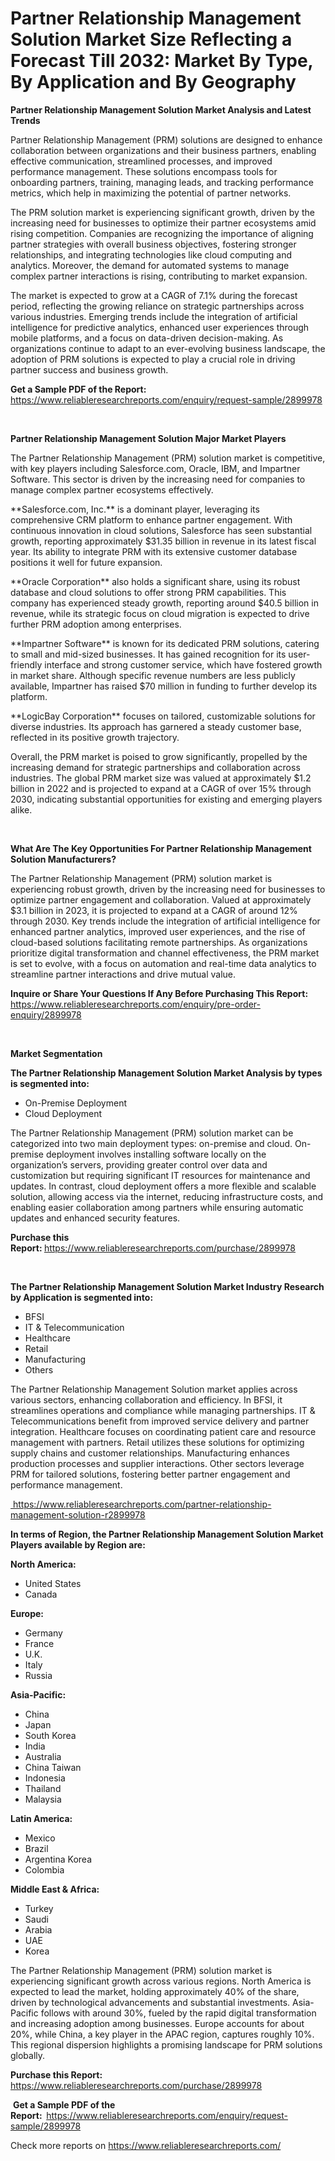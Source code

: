 <p><h1>Partner Relationship Management Solution Market Size Reflecting a Forecast Till 2032: Market By Type, By Application and By Geography</h1></p><p><strong>Partner Relationship Management Solution Market Analysis and Latest Trends</strong></p>
<p><p>Partner Relationship Management (PRM) solutions are designed to enhance collaboration between organizations and their business partners, enabling effective communication, streamlined processes, and improved performance management. These solutions encompass tools for onboarding partners, training, managing leads, and tracking performance metrics, which help in maximizing the potential of partner networks.</p><p>The PRM solution market is experiencing significant growth, driven by the increasing need for businesses to optimize their partner ecosystems amid rising competition. Companies are recognizing the importance of aligning partner strategies with overall business objectives, fostering stronger relationships, and integrating technologies like cloud computing and analytics. Moreover, the demand for automated systems to manage complex partner interactions is rising, contributing to market expansion.</p><p>The market is expected to grow at a CAGR of 7.1% during the forecast period, reflecting the growing reliance on strategic partnerships across various industries. Emerging trends include the integration of artificial intelligence for predictive analytics, enhanced user experiences through mobile platforms, and a focus on data-driven decision-making. As organizations continue to adapt to an ever-evolving business landscape, the adoption of PRM solutions is expected to play a crucial role in driving partner success and business growth.</p></p>
<p><strong>Get a Sample PDF of the Report:&nbsp;</strong> <a href="https://www.reliableresearchreports.com/enquiry/request-sample/2899978?utm_campaign=3315&utm_medium=2&utm_source=Github&utm_content=ia&utm_term=16032025&utm_id=partner-relationship-management-solution">https://www.reliableresearchreports.com/enquiry/request-sample/2899978</a></p>
<p>&nbsp;</p>
<p><strong>Partner Relationship Management Solution Major Market Players</strong></p>
<p><p>The Partner Relationship Management (PRM) solution market is competitive, with key players including Salesforce.com, Oracle, IBM, and Impartner Software. This sector is driven by the increasing need for companies to manage complex partner ecosystems effectively.</p><p>**Salesforce.com, Inc.** is a dominant player, leveraging its comprehensive CRM platform to enhance partner engagement. With continuous innovation in cloud solutions, Salesforce has seen substantial growth, reporting approximately $31.35 billion in revenue in its latest fiscal year. Its ability to integrate PRM with its extensive customer database positions it well for future expansion.</p><p>**Oracle Corporation** also holds a significant share, using its robust database and cloud solutions to offer strong PRM capabilities. This company has experienced steady growth, reporting around $40.5 billion in revenue, while its strategic focus on cloud migration is expected to drive further PRM adoption among enterprises.</p><p>**Impartner Software** is known for its dedicated PRM solutions, catering to small and mid-sized businesses. It has gained recognition for its user-friendly interface and strong customer service, which have fostered growth in market share. Although specific revenue numbers are less publicly available, Impartner has raised $70 million in funding to further develop its platform.</p><p>**LogicBay Corporation** focuses on tailored, customizable solutions for diverse industries. Its approach has garnered a steady customer base, reflected in its positive growth trajectory.</p><p>Overall, the PRM market is poised to grow significantly, propelled by the increasing demand for strategic partnerships and collaboration across industries. The global PRM market size was valued at approximately $1.2 billion in 2022 and is projected to expand at a CAGR of over 15% through 2030, indicating substantial opportunities for existing and emerging players alike.</p></p>
<p>&nbsp;</p>
<p><strong>What Are The Key Opportunities For Partner Relationship Management Solution Manufacturers?</strong></p>
<p><p>The Partner Relationship Management (PRM) solution market is experiencing robust growth, driven by the increasing need for businesses to optimize partner engagement and collaboration. Valued at approximately $3.1 billion in 2023, it is projected to expand at a CAGR of around 12% through 2030. Key trends include the integration of artificial intelligence for enhanced partner analytics, improved user experiences, and the rise of cloud-based solutions facilitating remote partnerships. As organizations prioritize digital transformation and channel effectiveness, the PRM market is set to evolve, with a focus on automation and real-time data analytics to streamline partner interactions and drive mutual value.</p></p>
<p><strong>Inquire or Share Your Questions If Any Before Purchasing This Report:</strong> <a href="https://www.reliableresearchreports.com/enquiry/pre-order-enquiry/2899978?utm_campaign=3315&utm_medium=2&utm_source=Github&utm_content=ia&utm_term=16032025&utm_id=partner-relationship-management-solution">https://www.reliableresearchreports.com/enquiry/pre-order-enquiry/2899978</a></p>
<p>&nbsp;</p>
<p><strong>Market Segmentation</strong></p>
<p><strong>The Partner Relationship Management Solution Market Analysis by types is segmented into:</strong></p>
<p><ul><li>On-Premise Deployment</li><li>Cloud Deployment</li></ul></p>
<p><p>The Partner Relationship Management (PRM) solution market can be categorized into two main deployment types: on-premise and cloud. On-premise deployment involves installing software locally on the organization’s servers, providing greater control over data and customization but requiring significant IT resources for maintenance and updates. In contrast, cloud deployment offers a more flexible and scalable solution, allowing access via the internet, reducing infrastructure costs, and enabling easier collaboration among partners while ensuring automatic updates and enhanced security features.</p></p>
<p><strong>Purchase this Report:&nbsp;</strong><a href="https://www.reliableresearchreports.com/purchase/2899978?utm_campaign=3315&utm_medium=2&utm_source=Github&utm_content=ia&utm_term=16032025&utm_id=partner-relationship-management-solution">https://www.reliableresearchreports.com/purchase/2899978</a></p>
<p>&nbsp;</p>
<p><strong>The Partner Relationship Management Solution Market Industry Research by Application is segmented into:</strong></p>
<p><ul><li>BFSI</li><li>IT & Telecommunication</li><li>Healthcare</li><li>Retail</li><li>Manufacturing</li><li>Others</li></ul></p>
<p><p>The Partner Relationship Management Solution market applies across various sectors, enhancing collaboration and efficiency. In BFSI, it streamlines operations and compliance while managing partnerships. IT & Telecommunications benefit from improved service delivery and partner integration. Healthcare focuses on coordinating patient care and resource management with partners. Retail utilizes these solutions for optimizing supply chains and customer relationships. Manufacturing enhances production processes and supplier interactions. Other sectors leverage PRM for tailored solutions, fostering better partner engagement and performance management.</p></p>
<p><a href="https://www.reliableresearchreports.com/partner-relationship-management-solution-r2899978?utm_campaign=3315&utm_medium=2&utm_source=Github&utm_content=ia&utm_term=16032025&utm_id=partner-relationship-management-solution">&nbsp;https://www.reliableresearchreports.com/partner-relationship-management-solution-r2899978</a></p>
<p><strong>In terms of Region, the Partner Relationship Management Solution Market Players available by Region are:</strong></p>
<p>
    <p> <strong> North America: </strong>
        <ul>
            <li>United States</li>
            <li>Canada</li>
        </ul>
        </p> 
    <p> <strong> Europe: </strong>
        <ul>
            <li>Germany</li>
            <li>France</li>
            <li>U.K.</li>
            <li>Italy</li>
            <li>Russia</li>
        </ul>
        </p> 
    <p> <strong> Asia-Pacific: </strong>
        <ul>
            <li>China</li>
            <li>Japan</li>
            <li>South Korea</li>
            <li>India</li>
            <li>Australia</li>
            <li>China Taiwan</li>
            <li>Indonesia</li>
            <li>Thailand</li>
            <li>Malaysia</li>
        </ul>
        </p> 
    <p> <strong> Latin America: </strong>
        <ul>
            <li>Mexico</li>
            <li>Brazil</li>
            <li>Argentina Korea</li>
            <li>Colombia</li>
        </ul>
        </p> 
    <p> <strong> Middle East & Africa: </strong>
        <ul>
            <li>Turkey</li>
            <li>Saudi</li>
            <li>Arabia</li>
            <li>UAE</li>
            <li>Korea</li>
        </ul>
    </p>
    </p>
<p><p>The Partner Relationship Management (PRM) solution market is experiencing significant growth across various regions. North America is expected to lead the market, holding approximately 40% of the share, driven by technological advancements and substantial investments. Asia-Pacific follows with around 30%, fueled by the rapid digital transformation and increasing adoption among businesses. Europe accounts for about 20%, while China, a key player in the APAC region, captures roughly 10%. This regional dispersion highlights a promising landscape for PRM solutions globally.</p></p>
<p><strong>Purchase this Report: </strong><a href="https://www.reliableresearchreports.com/purchase/2899978?utm_campaign=3315&utm_medium=2&utm_source=Github&utm_content=ia&utm_term=16032025&utm_id=partner-relationship-management-solution">https://www.reliableresearchreports.com/purchase/2899978</a></p>
<p>&nbsp;<strong>Get a Sample PDF of the Report:&nbsp;&nbsp;</strong><a href="https://www.reliableresearchreports.com/enquiry/request-sample/2899978?utm_campaign=3315&utm_medium=2&utm_source=Github&utm_content=ia&utm_term=16032025&utm_id=partner-relationship-management-solution">https://www.reliableresearchreports.com/enquiry/request-sample/2899978</a></p>
<p><strong></strong></p>
<p>Check more reports on <a href="https://www.reliableresearchreports.com/?utm_campaign=3315&utm_medium=2&utm_source=Github&utm_content=ia&utm_term=16032025&utm_id=partner-relationship-management-solution">https://www.reliableresearchreports.com/</a></p>